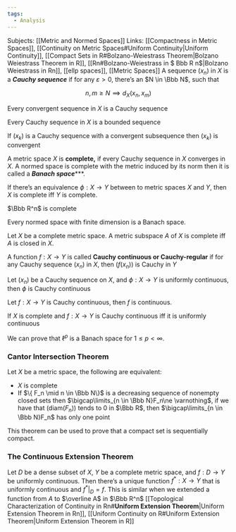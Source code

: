 ```yaml
---
tags:
  - Analysis
---
```

Subjects: [[Metric and Normed Spaces]]
Links: [[Compactness in Metric Spaces]], [[Continuity on Metric Spaces#Uniform Continuity|Uniform Continuity]], [[Compact Sets in R#Bolzano-Weiestrass Theorem|Bolzano Weiestrass Theorem in R]], [[Rn#Bolzano-Weiestrass in $ Bbb R n$|Bolzano Weiestrass in Rn]], [[ellp spaces]], [[Metric Spaces]]
A sequence $(x_n)$ in $X$ is a _**Cauchy sequence**_ if for any $\varepsilon>0$, there’s an $N \in \Bbb N$, such that

$$ n, m\ge N \implies d_X(x_n, x_m) $$

Every convergent sequence in $X$ is a Cauchy sequence

Every Cauchy sequence in $X$ is a bounded sequence

If $(x_k)$ is a Cauchy sequence with a convergent subsequence then $(x_k)$ is convergent

A metric space $X$ is ********complete,******** if every Cauchy sequence in $X$ converges in $X$. A normed space is complete with the metric induced by its norm then it is called a *********Banach space************.

If there’s an equivalence $\phi: X \to Y$ between to metric spaces $X$ and $Y$, then $X$ is complete iff $Y$ is complete.

$\Bbb R^n$ is complete

Every normed space with finite dimension is a Banach space.

Let $X$ be a complete metric space. A metric subspace $A$ of $X$ is complete iff $A$ is closed in $X$.

A function $f:X \to Y$ is called ********Cauchy continuous or Cauchy-regular******** if for any Cauchy sequence $(x_n)$ in $X$, then $(f(x_n))$ is Cauchy in $Y$

Let $(x_n)$ be a Cauchy sequence on $X$, and $\phi:X \to Y$ is uniformly continuous, then $\phi$ is Cauchy continuous

Let $f: X \to Y$ is Cauchy continuous, then $f$ is continuous.

If $X$ is complete and $f:X \to Y$ is Cauchy continuous iff it is uniformly continuous

We can prove that $\ell^p$ is a Banach space for $1\le p<\infty$.

### Cantor Intersection Theorem
Let $X$ be a metric space, the following are equivalent:

- $X$ is complete
- If $\{ F_n \mid n \in \Bbb N\}$ is a decreasing sequence of nonempty closed sets  then $\bigcap\limits_{n \in \Bbb N}F_n\ne \varnothing$, if we have that $(\text{diam}(F_n))$ tends to $0$ in $\Bbb R$, then $\bigcap\limits_{n \in \Bbb N}F_n$ has only one point

This theorem can be used to prove that a compact set is sequentially compact.

### The Continuous Extension Theorem

Let $D$ be a dense subset of $X$, $Y$ be a complete metric space, and $f:D\to Y$ be uniformly continuous. Then there’s a unique function $f^*:X\to Y$ that is uniformly continuous and ${f^*|_D = f}$. This is similar when we extended a function from $A$ to $\overline A$ in $\Bbb R^n$
[[Topological Characterization of Continuity in Rn#**Uniform Extension Theorem**|Uniform Extension Theorem in Rn]], [[Uniform Continuity on R#Uniform Extension Theorem|Uniform Extension Theorem in R]]
